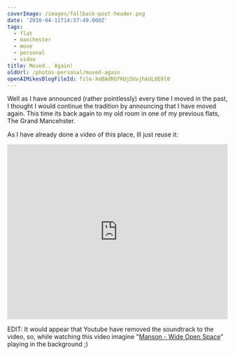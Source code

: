 ```yaml
---
coverImage: /images/fallback-post-header.png
date: '2010-04-11T14:57:49.000Z'
tags:
  - flat
  - manchester
  - move
  - personal
  - video
title: Moved.. Again!
oldUrl: /photos-personal/moved-again
openAIMikesBlogFileId: file-XeBAdRGfKUj5UvjhkUL0E8l0
---
```


Well as I have announced (rather pointlessly) every time I moved in the past, I thought I would continue the tradition by announcing that I have moved again. This time its back again to my old room in one of my previous flats, The Grand Mancehster.

<!-- more -->

As I have already done a video of this place, Ill just reuse it:

<iframe width="100%" height="400" src="https://www.youtube.com/embed/3FRstdlJpHE" frameborder="0" allow="accelerometer; autoplay; clipboard-write; encrypted-media; gyroscope; picture-in-picture" allowfullscreen></iframe>

EDIT: It would appear that Youtube have removed the soundtrack to the video, so, while watching this video imagine "[Manson - Wide Open Space](https://www.youtube.com/watch?v=7NgLV056kB0)" playing in the background ;)
